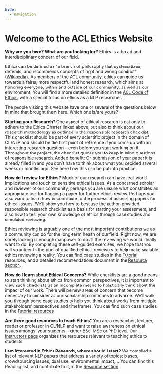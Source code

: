 ```yaml
---
hide:
  - navigation
---
```


# Welcome to the ACL Ethics Website

**Why are you here? What are you looking for?** Ethics is a broad and interdisciplinary concern of our field. 

Ethics can be defined as "a branch of philosophy that systematizes, defends, and recommends concepts of right and wrong conduct" ([Wikipedia](https://en.wikipedia.org/wiki/Ethics)). As members of the ACL community, ethics can guide us towards a fairer, more respectful and honest research, which aims at honoring everyone, within and outside of our community, as well as our environment. You will find a more detailed definition in the [ACL Code of Ethics](https://www.aclweb.org/portal/content/acl-code-ethics), with a special focus on ethics as a NLP researcher.

The people visiting this website have one or several of the questions below in mind that brought them here. Which one is/are yours? 

**Starting your Research?** One aspect of ethical research is not only to adhere to the Ethics Charter linked above, but also to think about our research methodology as outlined in the [responsible research checklist](https://aclrollingreview.org/static/responsibleNLPresearch.pdf). This checklist should be part of every scientific project in the domain of CL/NLP and should be the first point of reference if you come up with an interesting research question – even before you start working on it. Throughout the project, the checklist guides you to keep in mind questions of responsible research. Added benefit: On submission of your paper it is already filled in and you don’t have to think about what you decided several weeks or months ago. See here how this can be put into practice. 
 
**How do I review for Ethics?**  Much of our research can have real-world implications and touch on sensitive ethical issues. As a concerned scholar and reviewer of our community, perhaps you are unsure what constitutes an appropriate use for flagging a paper for further ethics review.  Perhaps you also want to learn how to contribute to the process of assessing papers for ethical issues. We’ll show you how to best use the author-provided responsible research checklist as a basis for starting your assessment, and also how to test your own knowledge of ethics through case studies and simulated reviewing.

Ethics reviewing is arguably one of the most important contributions we as a community can do for the long-term health of our field. Right now, we are sorely lacking in enough manpower to do all the reviewing we would ideally want to do. By completing these self-guided exercises, we hope that you will volunteer to the pool of qualified ethical reviewers to help make scalable ethics reviewing a reality. You can find case studies in the [Tutorial](/tutorials/index.md) resources, and a detailed recommendations document in the [Resource section](resources/ethics-reading-list/).

**How do I learn about Ethical Concerns?** While checklists are a good means to start thinking about ethics from common perspectives, it is important to view such checklists as an incomplete means to holistically think about the impact of our work. There will be new areas of concern that become necessary to consider as our scholarship continues to advance. We’ll walk you through some case studies to help you think about works from multiple stakeholders’ perspectives and timeframes. You can find such case studies in the [Tutorial resources](/tutorials/index.md).

**Are there good resources to teach Ethics?** You are a researcher, lecturer, reader or professor in CL/NLP and want to raise awareness on ethical issues amongst your students – either BSc, MSc or PhD level. Our [Instructors page](roles/instructors.md) organizes the resources relevant to teaching ethics to students.

**I am interested in Ethics Research, where should I start?** We compiled a list of relevant NLP papers that address a variety of topics: biases,  crowdsourcing issues, dual use, environmental impact,... You can find this Reading list, and contribute to it, in the [Resource section](resources/ethics-reading-list/).
